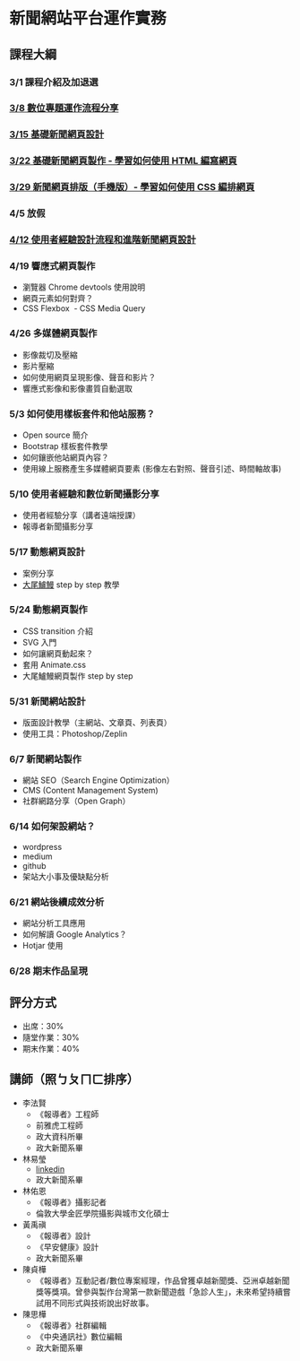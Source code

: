 # 新聞網站平台運作實務

## 課程大綱
### 3/1 課程介紹及加退選

### [3/8 數位專題運作流程分享](https://nickhsine.github.io/teach-at-nccu/2018-03-08)

### [3/15 基礎新聞網頁設計](https://nickhsine.github.io/teach-at-nccu/2018-03-15)
  
### [3/22 基礎新聞網頁製作 - 學習如何使用 HTML 編寫網頁](https://github.com/nickhsine/teach-at-nccu/blob/gh-pages/2018-03-22.md)
  
### [3/29 新聞網頁排版（手機版）- 學習如何使用 CSS 編排網頁](https://github.com/nickhsine/teach-at-nccu/blob/gh-pages/2018-03-29.md)
  
### 4/5 放假
  
### [4/12 使用者經驗設計流程和進階新聞網頁設計](https://github.com/nickhsine/teach-at-nccu/blob/gh-pages/2018-04-12.md)
  
### 4/19 響應式網頁製作
  - 瀏覽器 Chrome devtools 使用說明
  - 網頁元素如何對齊？
  - CSS Flexbox
  - CSS Media Query
  
### 4/26 多媒體網頁製作
  - 影像裁切及壓縮
  - 影片壓縮
  - 如何使用網頁呈現影像、聲音和影片？
  - 響應式影像和影像畫質自動選取

### 5/3 如何使用樣板套件和他站服務？
  - Open source 簡介
  - Bootstrap 樣板套件教學
  - 如何鑲嵌他站網頁內容？
  - 使用線上服務產生多媒體網頁要素 (影像左右對照、聲音引述、時間軸故事)
 
### 5/10 使用者經驗和數位新聞攝影分享
  - 使用者經驗分享（講者遠端授課）
  - 報導者新聞攝影分享
  
### 5/17 動態網頁設計
  - 案例分享
  - [大尾鱸鰻](https://www.twreporter.org/i/infographic-far-sea-fishing) step by step 教學

### 5/24 動態網頁製作
  - CSS transition 介紹
  - SVG 入門
  - 如何讓網頁動起來？
  - 套用 Animate.css
  - 大尾鱸鰻網頁製作 step by step

### 5/31 新聞網站設計
  - 版面設計教學（主網站、文章頁、列表頁）
  - 使用工具：Photoshop/Zeplin

### 6/7 新聞網站製作
  - 網站 SEO（Search Engine Optimization）
  - CMS (Content Management System)
  - 社群網路分享（Open Graph）
  

### 6/14 如何架設網站？
  - wordpress
  - medium
  - github
  - 架站大小事及優缺點分析

### 6/21 網站後續成效分析
  - 網站分析工具應用
  - 如何解讀 Google Analytics？
  - Hotjar 使用
  
### 6/28 期末作品呈現


## 評分方式
- 出席：30%
- 隨堂作業：30%
- 期末作業：40%

## 講師（照ㄅㄆㄇㄈ排序）
- 李法賢
  - 《報導者》工程師
  - 前雅虎工程師
  - 政大資科所畢
  - 政大新聞系畢
- 林易瑩
  - [linkedin](https://www.linkedin.com/in/yiyinglin/)
  - 政大新聞系畢
- 林佑恩
  - 《報導者》攝影記者
  - 倫敦大學金匠學院攝影與城市文化碩士
- 黃禹禛
  - 《報導者》設計
  - 《早安健康》設計
  - 政大新聞系畢
- 陳貞樺
  - 《報導者》互動記者/數位專案經理，作品曾獲卓越新聞獎、亞洲卓越新聞獎等獎項。曾參與製作台灣第一款新聞遊戲「急診人生」，未來希望持續嘗試用不同形式與技術說出好故事。
- 陳思樺
  - 《報導者》社群編輯
  - 《中央通訊社》數位編輯
  - 政大新聞系畢
